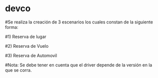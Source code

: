 # devco

#Se realiza la creación de 3 escenarios los cuales constan de la siguiente forma:

#1) Reserva de lugar 

#2) Reserva de Vuelo

#3) Reserva de Automovil

#Nota: Se debe tener en cuenta que el driver depende de la versión en la que se corra.